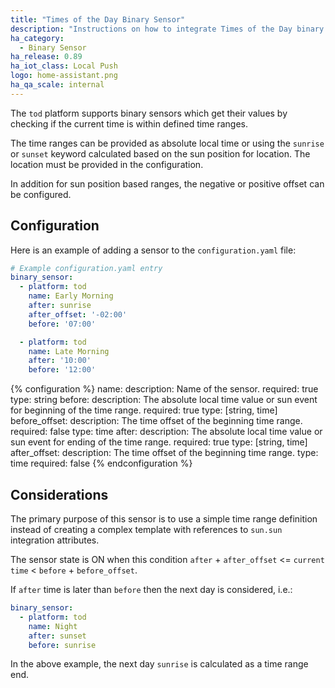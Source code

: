 ```yaml
---
title: "Times of the Day Binary Sensor"
description: "Instructions on how to integrate Times of the Day binary sensors within Home Assistant."
ha_category:
  - Binary Sensor
ha_release: 0.89
ha_iot_class: Local Push
logo: home-assistant.png
ha_qa_scale: internal
---
```


The `tod` platform supports binary sensors which get their values by checking if the current time is within defined time ranges.

The time ranges can be provided as absolute local time or using the `sunrise` or `sunset` keyword calculated based on the sun position for location. The location must be provided in the configuration.

In addition for sun position based ranges, the negative or positive offset can be configured.

## Configuration

Here is an example of adding a sensor to the `configuration.yaml` file:

```yaml
# Example configuration.yaml entry
binary_sensor:
  - platform: tod
    name: Early Morning
    after: sunrise
    after_offset: '-02:00'
    before: '07:00'

  - platform: tod
    name: Late Morning
    after: '10:00'
    before: '12:00'
```

{% configuration %}
name:
  description: Name of the sensor.
  required: true
  type: string
before:
  description: The absolute local time value or sun event for beginning of the time range.
  required: true
  type: [string, time]
before_offset:
  description: The time offset of the beginning time range.
  required: false
  type: time
after:
  description: The absolute local time value or sun event for ending of the time range.
  required: true
  type: [string, time]
after_offset:
  description: The time offset of the beginning time range.
  type: time
  required: false
{% endconfiguration %}

## Considerations

The primary purpose of this sensor is to use a simple time range definition instead of creating a complex template with references to `sun.sun` integration attributes.

The sensor state is ON when this condition `after` + `after_offset` <= `current time` < `before` + `before_offset`.

If `after` time is later than `before` then the next day is considered, i.e.:

```yaml
binary_sensor:
  - platform: tod
    name: Night
    after: sunset
    before: sunrise
```

In the above example, the next day `sunrise` is calculated as a time range end.
